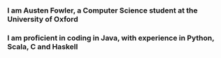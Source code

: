 ### I am Austen Fowler, a Computer Science student at the University of Oxford
### I am proficient in coding in Java, with experience in Python, Scala, C and Haskell
